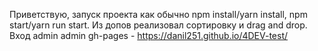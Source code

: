 Приветствую, запуск проекта как обычно npm install/yarn install, npm start/yarn run start.
Из допов реализовал сортировку и drag and drop. Вход admin admin
gh-pages - https://danil251.github.io/4DEV-test/
